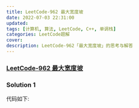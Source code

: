 ```yaml
---
title: LeetCode-962 最大宽度坡 
date: 2022-07-03 22:31:00
updated:
tags: [计算机, 算法, LeetCode, C++, 单调栈]
categories: LeetCode题解
cover: 
description: LeetCode-962「最大宽度坡」的思考与解答
---
```

### [LeetCode-962 最大宽度坡](https://leetcode.cn/problems/maximum-width-ramp/)

### Solution 1
代码如下:
```C++
```